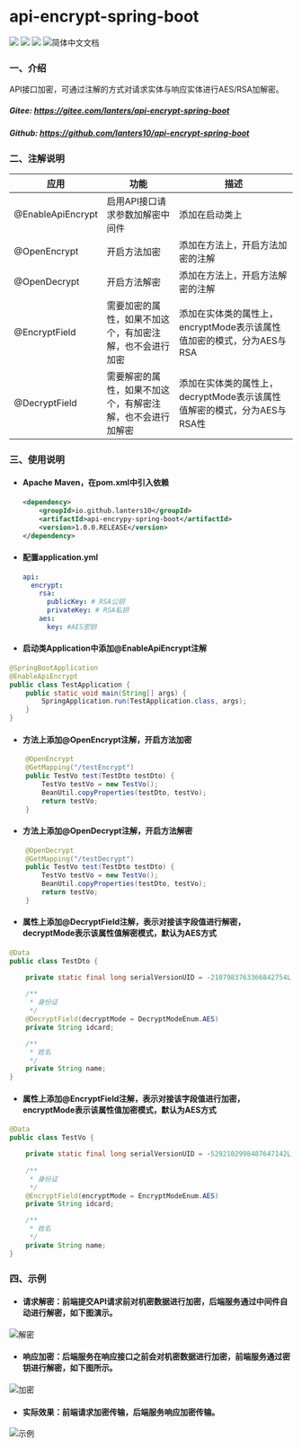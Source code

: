 # **api-encrypt-spring-boot** 

 [![](https://img.shields.io/badge/Maker-dp-blue)]() <img src="https://img.shields.io/badge/JDK-8+-green.svg" /> <img src="https://img.shields.io/badge/License-Apache%202.0-blue.svg?label=license" /> <img src="https://img.shields.io/badge/文档-简体中文-blue.svg" alt="简体中文文档" /> 

### 一、介绍

API接口加密，可通过注解的方式对请求实体与响应实体进行AES/RSA加解密。

##### Gitee: https://gitee.com/lanters/api-encrypt-spring-boot 
##### Github: https://github.com/lanters10/api-encrypt-spring-boot

### 二、注解说明

|   应用  | 功能   | 描述                        |
|-----|------|---------------------------|
| @EnableApiEncrypt | 启用API接口请求参数加解密中间件 | 添加在启动类上 |
| @OpenEncrypt | 开启方法加密 | 添加在方法上，开启方法加密的注解 |
| @OpenDecrypt | 开启方法解密 | 添加在方法上，开启方法解密的注解 |
| @EncryptField | 需要加密的属性，如果不加这个，有加密注解，也不会进行加密 | 添加在实体类的属性上，encryptMode表示该属性值加密的模式，分为AES与RSA |
| @DecryptField | 需要解密的属性，如果不加这个，有解密注解，也不会进行加解密 | 添加在实体类的属性上，decryptMode表示该属性值解密的模式，分为AES与RSA性 |

### 三、使用说明

- #### Apache Maven，在pom.xml中引入依赖

  ```xml
  <dependency>
      <groupId>io.github.lanters10</groupId>
      <artifactId>api-encrypy-spring-boot</artifactId>
      <version>1.0.0.RELEASE</version>
  </dependency>
  ```

- #### 配置application.yml

  ```yaml
  api:
    encrypt:
      rsa:
        publicKey: # RSA公钥
        privateKey: # RSA私钥
      aes:
        key: #AES密钥
  ```

- #### 启动类Application中添加@EnableApiEncrypt注解

```java
@SpringBootApplication
@EnableApiEncrypt
public class TestApplication {
    public static void main(String[] args) {
        SpringApplication.run(TestApplication.class, args);
    }
}
```

- #### 方法上添加@OpenEncrypt注解，开启方法加密

```java
    @OpenEncrypt
	@GetMapping("/testEncrypt")
    public TestVo test(TestDto testDto) {
        TestVo testVo = new TestVo();
        BeanUtil.copyProperties(testDto, testVo);
        return testVo;
    }
```

- #### 方法上添加@OpenDecrypt注解，开启方法解密

```java
    @OpenDecrypt
	@GetMapping("/testDecrypt")
    public TestVo test(TestDto testDto) {
        TestVo testVo = new TestVo();
        BeanUtil.copyProperties(testDto, testVo);
        return testVo;
    }
```

- #### 属性上添加@DecryptField注解，表示对接该字段值进行解密，decryptMode表示该属性值解密模式，默认为AES方式

```java
@Data
public class TestDto {

    private static final long serialVersionUID = -2107983763366842754L;
    
    /**
     * 身份证
     */
    @DecryptField(decryptMode = DecryptModeEnum.AES)
    private String idcard;

    /**
     * 姓名
     */
    private String name;
}
```

- #### 属性上添加@EncryptField注解，表示对接该字段值进行加密，encryptMode表示该属性值加密模式，默认为AES方式

```java
@Data
public class TestVo {

    private static final long serialVersionUID = -5292102998487647142L;
    
    /**
     * 身份证
     */
    @EncryptField(encryptMode = EncryptModeEnum.AES)
    private String idcard;

    /**
     * 姓名
     */
    private String name;
}
```

### 四、示例

- #### 请求解密：前端提交API请求前对机密数据进行加密，后端服务通过中间件自动进行解密，如下图演示。

![解密](https://gitee.com/lanters/api-encrypt-spring-boot/raw/master/%E8%A7%A3%E5%AF%86.png)

- #### 响应加密：后端服务在响应接口之前会对机密数据进行加密，前端服务通过密钥进行解密，如下图所示。

![加密](https://gitee.com/lanters/api-encrypt-spring-boot/raw/master/%E5%8A%A0%E5%AF%86.png)

- #### 实际效果：前端请求加密传输，后端服务响应加密传输。

![示例](https://gitee.com/lanters/api-encrypt-spring-boot/raw/master/%E4%BA%8B%E4%BE%8B.png)